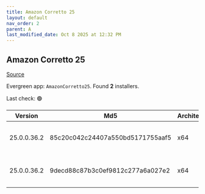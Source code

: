 ```yaml
---
title: Amazon Corretto 25
layout: default
nav_order: 2
parent: A
last_modified_date: Oct 8 2025 at 12:32 PM
---
```


## Amazon Corretto 25

[Source](https://aws.amazon.com/corretto/)

Evergreen app: `AmazonCorretto25`. Found **2** installers.

Last check: 🟢

| Version     | Md5                              | Architecture | Type | URI                                                                                                                                                                                                          |
| ----------- | -------------------------------- | ------------ | ---- | ------------------------------------------------------------------------------------------------------------------------------------------------------------------------------------------------------------ |
| 25.0.0.36.2 | 85c20c042c24407a550bd5171755aaf5 | x64          | msi  | [https://corretto.aws/downloads/resources/25.0.0.36.2/amazon-corretto-25.0.0.36.2-windows-x64.msi](https://corretto.aws/downloads/resources/25.0.0.36.2/amazon-corretto-25.0.0.36.2-windows-x64.msi)         |
| 25.0.0.36.2 | 9decd88c87b3c0ef9812c277a6a027e2 | x64          | zip  | [https://corretto.aws/downloads/resources/25.0.0.36.2/amazon-corretto-25.0.0.36.2-windows-x64-jdk.zip](https://corretto.aws/downloads/resources/25.0.0.36.2/amazon-corretto-25.0.0.36.2-windows-x64-jdk.zip) |
